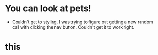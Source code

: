 # You can look at pets!

* Couldn't get to styling, I was trying to figure out getting a new random call with clicking the nav button. Couldn't get it to work right.
# this
